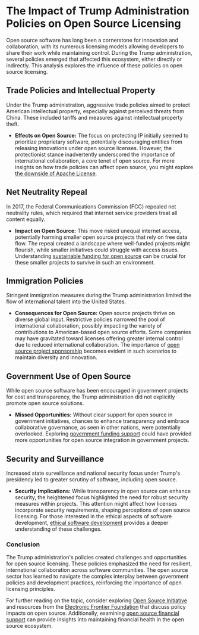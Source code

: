 # The Impact of Trump Administration Policies on Open Source Licensing

Open source software has long been a cornerstone for innovation and collaboration, with its numerous licensing models allowing developers to share their work while maintaining control. During the Trump administration, several policies emerged that affected this ecosystem, either directly or indirectly. This analysis explores the influence of these policies on open source licensing.

## Trade Policies and Intellectual Property

Under the Trump administration, aggressive trade policies aimed to protect American intellectual property, especially against perceived threats from China. These included tariffs and measures against intellectual property theft.

- **Effects on Open Source:** The focus on protecting IP initially seemed to prioritize proprietary software, potentially discouraging entities from releasing innovations under open source licenses. However, the protectionist stance inadvertently underscored the importance of international collaboration, a core tenet of open source. For more insights on how trade policies can affect open source, you might explore [the downside of Apache License](https://www.license-token.com/wiki/the-downside-of-apache-license-and-why-i-never-would-use-it).

## Net Neutrality Repeal

In 2017, the Federal Communications Commission (FCC) repealed net neutrality rules, which required that internet service providers treat all content equally.

- **Impact on Open Source:** This move risked unequal internet access, potentially harming smaller open source projects that rely on free data flow. The repeal created a landscape where well-funded projects might flourish, while smaller initiatives could struggle with access issues. Understanding [sustainable funding for open source](https://www.license-token.com/wiki/sustainable-funding-for-open-source) can be crucial for these smaller projects to survive in such an environment.

## Immigration Policies

Stringent immigration measures during the Trump administration limited the flow of international talent into the United States.

- **Consequences for Open Source:** Open source projects thrive on diverse global input. Restrictive policies narrowed the pool of international collaboration, possibly impacting the variety of contributions to American-based open source efforts. Some companies may have gravitated toward licenses offering greater internal control due to reduced international collaboration. The importance of [open source project sponsorship](https://www.license-token.com/wiki/open-source-project-sponsorship-opportunities) becomes evident in such scenarios to maintain diversity and innovation.

## Government Use of Open Source

While open source software has been encouraged in government projects for cost and transparency, the Trump administration did not explicitly promote open source solutions.

- **Missed Opportunities:** Without clear support for open source in government initiatives, chances to enhance transparency and embrace collaborative governance, as seen in other nations, were potentially overlooked. Exploring [government funding support](https://www.license-token.com/wiki/government-funding-support) could have provided more opportunities for open source integration in government projects.

## Security and Surveillance

Increased state surveillance and national security focus under Trump's presidency led to greater scrutiny of software, including open source.

- **Security Implications:** While transparency in open source can enhance security, the heightened focus highlighted the need for robust security measures within projects. This attention might affect how licenses incorporate security requirements, shaping perceptions of open source licensing. For those interested in the ethical aspects of software development, [ethical software development](https://www.license-token.com/wiki/ethical-software-development) provides a deeper understanding of these challenges.

### Conclusion

The Trump administration's policies created challenges and opportunities for open source licensing. These policies emphasized the need for resilient, international collaboration across software communities. The open source sector has learned to navigate the complex interplay between government policies and development practices, reinforcing the importance of open licensing principles.

For further reading on the topic, consider exploring [Open Source Initiative](https://opensource.org/) and resources from the [Electronic Frontier Foundation](https://www.eff.org/) that discuss policy impacts on open source. Additionally, examining [open source financial support](https://www.license-token.com/wiki/open-source-financial-support) can provide insights into maintaining financial health in the open source ecosystem.